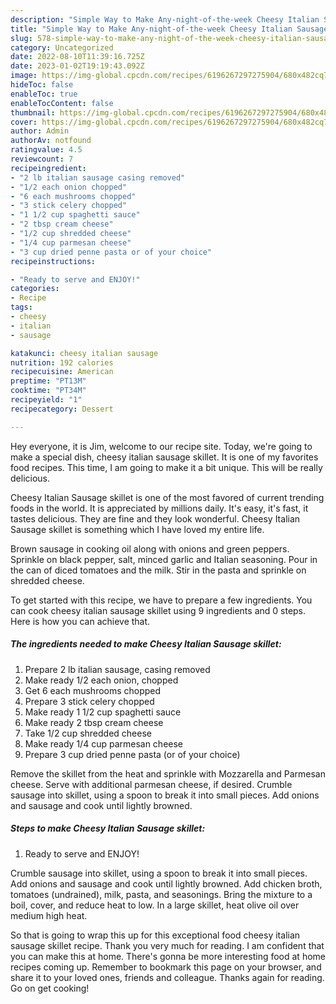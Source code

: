```yaml
---
description: "Simple Way to Make Any-night-of-the-week Cheesy Italian Sausage skillet"
title: "Simple Way to Make Any-night-of-the-week Cheesy Italian Sausage skillet"
slug: 578-simple-way-to-make-any-night-of-the-week-cheesy-italian-sausage-skillet
category: Uncategorized
date: 2022-08-10T11:39:16.725Z
date: 2023-01-02T19:19:43.092Z
image: https://img-global.cpcdn.com/recipes/6196267297275904/680x482cq70/cheesy-italian-sausage-skillet-recipe-main-photo.jpg
hideToc: false
enableToc: true
enableTocContent: false
thumbnail: https://img-global.cpcdn.com/recipes/6196267297275904/680x482cq70/cheesy-italian-sausage-skillet-recipe-main-photo.jpg
cover: https://img-global.cpcdn.com/recipes/6196267297275904/680x482cq70/cheesy-italian-sausage-skillet-recipe-main-photo.jpg
author: Admin
authorAv: notfound
ratingvalue: 4.5
reviewcount: 7
recipeingredient:
- "2 lb italian sausage casing removed"
- "1/2 each onion chopped"
- "6 each mushrooms chopped"
- "3 stick celery chopped"
- "1 1/2 cup spaghetti sauce"
- "2 tbsp cream cheese"
- "1/2 cup shredded cheese"
- "1/4 cup parmesan cheese"
- "3 cup dried penne pasta or of your choice"
recipeinstructions:

- "Ready to serve and ENJOY!"
categories:
- Recipe
tags:
- cheesy
- italian
- sausage

katakunci: cheesy italian sausage 
nutrition: 192 calories
recipecuisine: American
preptime: "PT13M"
cooktime: "PT34M"
recipeyield: "1"
recipecategory: Dessert

---
```



Hey everyone, it is Jim, welcome to our recipe site. Today, we're going to make a special dish, cheesy italian sausage skillet. It is one of my favorites food recipes. This time, I am going to make it a bit unique. This will be really delicious.

Cheesy Italian Sausage skillet is one of the most favored of current trending foods in the world. It is appreciated by millions daily. It's easy, it's fast, it tastes delicious. They are fine and they look wonderful. Cheesy Italian Sausage skillet is something which I have loved my entire life.

Brown sausage in cooking oil along with onions and green peppers. Sprinkle on black pepper, salt, minced garlic and Italian seasoning. Pour in the can of diced tomatoes and the milk. Stir in the pasta and sprinkle on shredded cheese.


To get started with this recipe, we have to prepare a few ingredients. You can cook cheesy italian sausage skillet using 9 ingredients and 0 steps. Here is how you can achieve that.

<!--inarticleads1-->

##### The ingredients needed to make Cheesy Italian Sausage skillet:

1. Prepare 2 lb italian sausage, casing removed
1. Make ready 1/2 each onion, chopped
1. Get 6 each mushrooms chopped
1. Prepare 3 stick celery chopped
1. Make ready 1 1/2 cup spaghetti sauce
1. Make ready 2 tbsp cream cheese
1. Take 1/2 cup shredded cheese
1. Make ready 1/4 cup parmesan cheese
1. Prepare 3 cup dried penne pasta (or of your choice)


Remove the skillet from the heat and sprinkle with Mozzarella and Parmesan cheese. Serve with additional parmesan cheese, if desired. Crumble sausage into skillet, using a spoon to break it into small pieces. Add onions and sausage and cook until lightly browned. 

<!--inarticleads2-->

##### Steps to make Cheesy Italian Sausage skillet:


1. Ready to serve and ENJOY!

Crumble sausage into skillet, using a spoon to break it into small pieces. Add onions and sausage and cook until lightly browned. Add chicken broth, tomatoes (undrained), milk, pasta, and seasonings. Bring the mixture to a boil, cover, and reduce heat to low. In a large skillet, heat olive oil over medium high heat. 

So that is going to wrap this up for this exceptional food cheesy italian sausage skillet recipe. Thank you very much for reading. I am confident that you can make this at home. There's gonna be more interesting food at home recipes coming up. Remember to bookmark this page on your browser, and share it to your loved ones, friends and colleague. Thanks again for reading. Go on get cooking!
